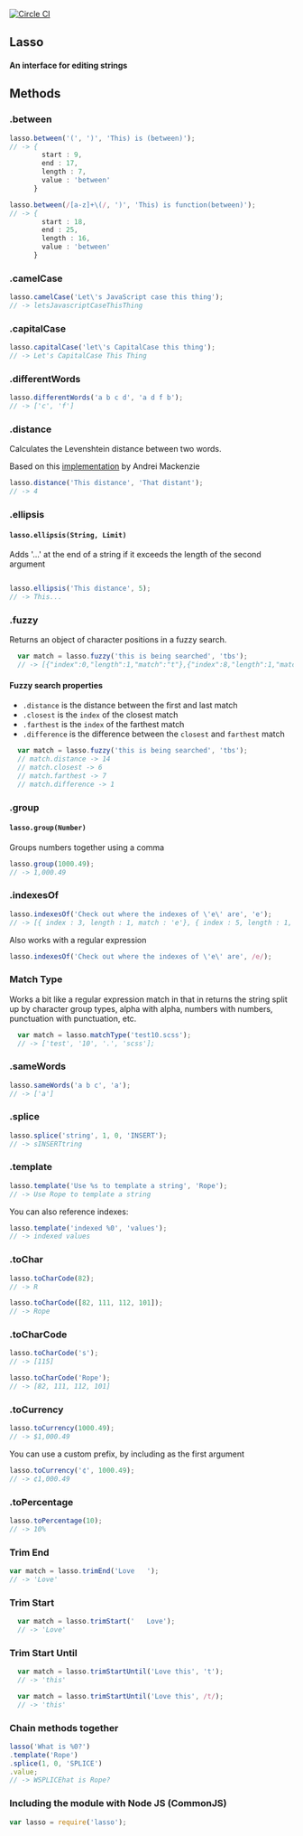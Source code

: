 [![Circle CI](https://circleci.com/gh/SeanJM/lasso.svg?circle-token=5c:41:84:31:63:be:5f:4e:c9:b9:bd:5b:a3:d2:55:e3)](https://circleci.com/gh/SeanJM/lasso/tree/master)
## Lasso
#### An interface for editing strings

## Methods

### .between

```javascript
lasso.between('(', ')', 'This) is (between)');
// -> {
        start : 9,
        end : 17,
        length : 7,
        value : 'between'
      }
```

```javascript
lasso.between(/[a-z]+\(/, ')', 'This) is function(between)');
// -> {
        start : 18,
        end : 25,
        length : 16,
        value : 'between'
      }
```

### .camelCase
```javascript
lasso.camelCase('Let\'s JavaScript case this thing');
// -> letsJavascriptCaseThisThing
```

### .capitalCase
```javascript
lasso.capitalCase('let\'s CapitalCase this thing');
// -> Let's CapitalCase This Thing
```

### .differentWords

```javascript
lasso.differentWords('a b c d', 'a d f b');
// -> ['c', 'f']
```

### .distance

Calculates the Levenshtein distance between two words.

Based on this [implementation](https://gist.github.com/andrei-m/982927) by Andrei Mackenzie

```javascript
lasso.distance('This distance', 'That distant');
// -> 4
```

### .ellipsis

#### `lasso.ellipsis(String, Limit)`

Adds '...' at the end of a string if it exceeds the length of the second argument

```javascript

lasso.ellipsis('This distance', 5);
// -> This...
```

### .fuzzy

Returns an object of character positions in a fuzzy search.

```javascript
  var match = lasso.fuzzy('this is being searched', 'tbs');
  // -> [{"index":0,"length":1,"match":"t"},{"index":8,"length":1,"match":"b"},{"index":14,"length":1,"match":"s"}]
```

#### Fuzzy search properties

- `.distance` is the distance between the first and last match
- `.closest` is the `index` of the closest match
- `.farthest` is the `index` of the farthest match
- `.difference` is the difference between the `closest` and `farthest` match

```javascript
  var match = lasso.fuzzy('this is being searched', 'tbs');
  // match.distance -> 14
  // match.closest -> 6
  // match.farthest -> 7
  // match.difference -> 1
```


### .group

#### `lasso.group(Number)`

Groups numbers together using a comma

```javascript
lasso.group(1000.49);
// -> 1,000.49
```


### .indexesOf
```javascript
lasso.indexesOf('Check out where the indexes of \'e\' are', 'e');
// -> [{ index : 3, length : 1, match : 'e'}, { index : 5, length : 1, match : 'e'}, { ... }]
```

Also works with a regular expression

```javascript
lasso.indexesOf('Check out where the indexes of \'e\' are', /e/);
```


### Match Type

Works a bit like a regular expression match in that in returns the string split up by character group types, alpha with alpha, numbers with numbers, punctuation with punctuation, etc.

```javascript
  var match = lasso.matchType('test10.scss');
  // -> ['test', '10', '.', 'scss'];
```


### .sameWords

```javascript
lasso.sameWords('a b c', 'a');
// -> ['a']
```


### .splice
```javascript
lasso.splice('string', 1, 0, 'INSERT');
// -> sINSERTtring
```


### .template
```javascript
lasso.template('Use %s to template a string', 'Rope');
// -> Use Rope to template a string
```

You can also reference indexes:

```javascript
lasso.template('indexed %0', 'values');
// -> indexed values
```

### .toChar
```javascript
lasso.toCharCode(82);
// -> R

lasso.toCharCode([82, 111, 112, 101]);
// -> Rope
```


### .toCharCode
```javascript
lasso.toCharCode('s');
// -> [115]

lasso.toCharCode('Rope');
// -> [82, 111, 112, 101]
```


### .toCurrency

```javascript
lasso.toCurrency(1000.49);
// -> $1,000.49
```

You can use a custom prefix, by including as the first argument

```javascript
lasso.toCurrency('¢', 1000.49);
// -> ¢1,000.49
```


### .toPercentage

```javascript
lasso.toPercentage(10);
// -> 10%
```


### Trim End

```javascript
var match = lasso.trimEnd('Love   ');
// -> 'Love'
```


### Trim Start

```javascript
  var match = lasso.trimStart('   Love');
  // -> 'Love'
```

### Trim Start Until

```javascript
  var match = lasso.trimStartUntil('Love this', 't');
  // -> 'this'
```

```javascript
  var match = lasso.trimStartUntil('Love this', /t/);
  // -> 'this'
```



### Chain methods together

```javascript
lasso('What is %0?')
.template('Rope')
.splice(1, 0, 'SPLICE')
.value;
// -> WSPLICEhat is Rope?
```



### Including the module with Node JS (CommonJS)

```javascript
var lasso = require('lasso');
```
